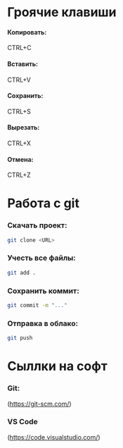 # Гроячие клавиши
#### Копировать: 
CTRL+C
#### Вставить:
 CTRL+V
#### Сохранить: 
CTRL+S
#### Вырезать:
 CTRL+X
#### Отмена: 
CTRL+Z

# Работа с git
### Скачать проект:
```bash
git clone <URL>
```
### Учесть все файлы:
```bash
git add .
```
### Сохранить коммит:
```bash
git commit -m "..."
```
### Отправка в облако:
```bash
git push 
```

# Сыллки на софт
### Git:
(https://git-scm.com/)
### VS Code
(https://code.visualstudio.com/)
